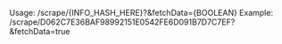 Usage: /scrape/{INFO_HASH_HERE}?&fetchData={BOOLEAN}
Example: /scrape/D062C7E36BAF98992151E0542FE6D091B7D7C7EF?&fetchData=true